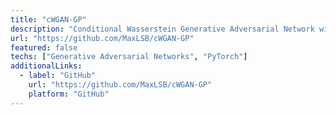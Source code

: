 ```yaml
---
title: "cWGAN-GP"
description: "Conditional Wasserstein Generative Adversarial Network with Gradient Penalty implementation for conditional generation tasks."
url: "https://github.com/MaxLSB/cWGAN-GP"
featured: false
techs: ["Generative Adversarial Networks", "PyTorch"]
additionalLinks:
  - label: "GitHub"
    url: "https://github.com/MaxLSB/cWGAN-GP"
    platform: "GitHub"
---
```

